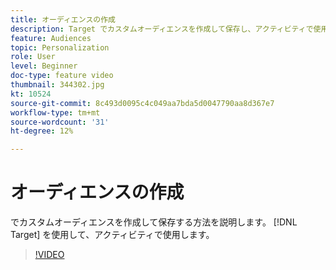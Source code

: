 ```yaml
---
title: オーディエンスの作成
description: Target でカスタムオーディエンスを作成して保存し、アクティビティで使用する方法を説明します。
feature: Audiences
topic: Personalization
role: User
level: Beginner
doc-type: feature video
thumbnail: 344302.jpg
kt: 10524
source-git-commit: 8c493d0095c4c049aa7bda5d0047790aa8d367e7
workflow-type: tm+mt
source-wordcount: '31'
ht-degree: 12%

---
```



# オーディエンスの作成

でカスタムオーディエンスを作成して保存する方法を説明します。 [!DNL Target] を使用して、アクティビティで使用します。

>[!VIDEO](https://video.tv.adobe.com/v/344302/?quality=12&learn=on)
